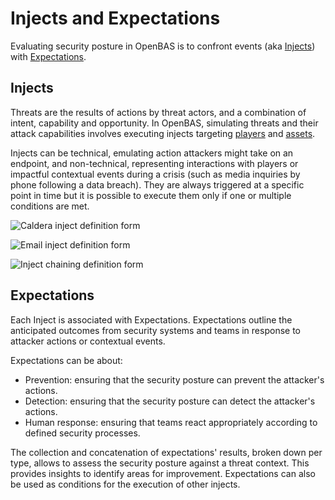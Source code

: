 # Injects and Expectations

Evaluating security posture in OpenBAS is to confront events (aka [Injects](injects.md)) with [Expectations](expectations.md).

## Injects

Threats are the results of actions by threat actors, and a combination of intent, capability and opportunity. In OpenBAS, simulating threats and their attack capabilities involves executing injects targeting [players](people.md) and [assets](assets.md).

Injects can be technical, emulating action attackers might take on an endpoint, and non-technical, representing interactions with players or impactful contextual events during a crisis (such as media inquiries by phone following a data breach). They are always triggered at a specific point in time but it is possible to execute them only if one or multiple conditions are met.

![Caldera inject definition form](assets/caldera_inject_definition.png)

![Email inject definition form](assets/email_inject_definition.png)

![Inject chaining definition form](assets/inject-chaining.png)

## Expectations

Each Inject is associated with Expectations. Expectations outline the anticipated outcomes from security systems and teams in response to attacker actions or contextual events.

Expectations can be about:

- Prevention: ensuring that the security posture can prevent the attacker's actions.
- Detection: ensuring that the security posture can detect the attacker's actions.
- Human response: ensuring that teams react appropriately according to defined security processes.

The collection and concatenation of expectations' results, broken down per type, allows to assess the security posture against a threat context. This provides insights to identify areas for improvement. Expectations can also be used as conditions for the execution of other injects.
